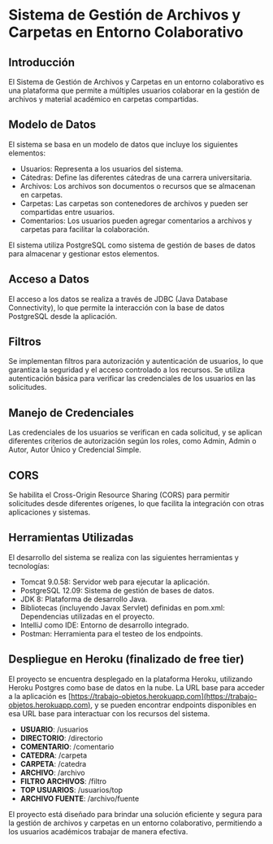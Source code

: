 # Sistema de Gestión de Archivos y Carpetas en Entorno Colaborativo

## Introducción

El Sistema de Gestión de Archivos y Carpetas en un entorno colaborativo es una plataforma que permite a múltiples usuarios colaborar en la gestión de archivos y material académico en carpetas compartidas.

## Modelo de Datos

El sistema se basa en un modelo de datos que incluye los siguientes elementos:

- Usuarios: Representa a los usuarios del sistema.
- Cátedras: Define las diferentes cátedras de una carrera universitaria.
- Archivos: Los archivos son documentos o recursos que se almacenan en carpetas.
- Carpetas: Las carpetas son contenedores de archivos y pueden ser compartidas entre usuarios.
- Comentarios: Los usuarios pueden agregar comentarios a archivos y carpetas para facilitar la colaboración.

El sistema utiliza PostgreSQL como sistema de gestión de bases de datos para almacenar y gestionar estos elementos.

## Acceso a Datos

El acceso a los datos se realiza a través de JDBC (Java Database Connectivity), lo que permite la interacción con la base de datos PostgreSQL desde la aplicación.

## Filtros

Se implementan filtros para autorización y autenticación de usuarios, lo que garantiza la seguridad y el acceso controlado a los recursos. Se utiliza autenticación básica para verificar las credenciales de los usuarios en las solicitudes.

## Manejo de Credenciales

Las credenciales de los usuarios se verifican en cada solicitud, y se aplican diferentes criterios de autorización según los roles, como Admin, Admin o Autor, Autor Único y Credencial Simple.

## CORS

Se habilita el Cross-Origin Resource Sharing (CORS) para permitir solicitudes desde diferentes orígenes, lo que facilita la integración con otras aplicaciones y sistemas.

## Herramientas Utilizadas

El desarrollo del sistema se realiza con las siguientes herramientas y tecnologías:

- Tomcat 9.0.58: Servidor web para ejecutar la aplicación.
- PostgreSQL 12.09: Sistema de gestión de bases de datos.
- JDK 8: Plataforma de desarrollo Java.
- Bibliotecas (incluyendo Javax Servlet) definidas en pom.xml: Dependencias utilizadas en el proyecto.
- IntelliJ como IDE: Entorno de desarrollo integrado.
- Postman: Herramienta para el testeo de los endpoints.

## Despliegue en Heroku (finalizado de free tier)

El proyecto se encuentra desplegado en la plataforma Heroku, utilizando Heroku Postgres como base de datos en la nube. La URL base para acceder a la aplicación es [https://trabajo-objetos.herokuapp.com](https://trabajo-objetos.herokuapp.com), y se pueden encontrar endpoints disponibles en esa URL base para interactuar con los recursos del sistema.

- **USUARIO**: /usuarios
- **DIRECTORIO**: /directorio
- **COMENTARIO**: /comentario
- **CATEDRA**: /carpeta
- **CARPETA**: /catedra
- **ARCHIVO**: /archivo
- **FILTRO ARCHIVOS**: /filtro
- **TOP USUARIOS**: /usuarios/top
- **ARCHIVO FUENTE**: /archivo/fuente

El proyecto está diseñado para brindar una solución eficiente y segura para la gestión de archivos y carpetas en un entorno colaborativo, permitiendo a los usuarios académicos trabajar de manera efectiva.

